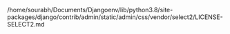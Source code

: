 /home/sourabh/Documents/Djangoenv/lib/python3.8/site-packages/django/contrib/admin/static/admin/css/vendor/select2/LICENSE-SELECT2.md